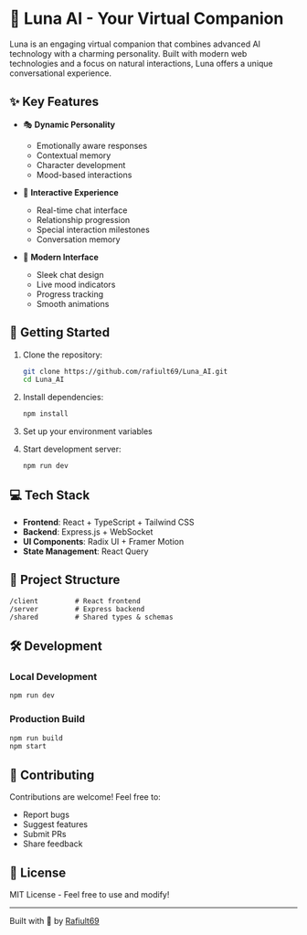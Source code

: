 
# 🌙 Luna AI - Your Virtual Companion

Luna is an engaging virtual companion that combines advanced AI technology with a charming personality. Built with modern web technologies and a focus on natural interactions, Luna offers a unique conversational experience.

## ✨ Key Features

- 🎭 **Dynamic Personality**
  - Emotionally aware responses
  - Contextual memory
  - Character development
  - Mood-based interactions

- 💫 **Interactive Experience**
  - Real-time chat interface
  - Relationship progression
  - Special interaction milestones
  - Conversation memory

- 🎨 **Modern Interface**
  - Sleek chat design
  - Live mood indicators
  - Progress tracking
  - Smooth animations

## 🚀 Getting Started

1. Clone the repository:
   ```bash
   git clone https://github.com/rafiult69/Luna_AI.git
   cd Luna_AI
   ```

2. Install dependencies:
   ```bash
   npm install
   ```

3. Set up your environment variables

4. Start development server:
   ```bash
   npm run dev
   ```

## 💻 Tech Stack

- **Frontend**: React + TypeScript + Tailwind CSS
- **Backend**: Express.js + WebSocket
- **UI Components**: Radix UI + Framer Motion
- **State Management**: React Query

## 📁 Project Structure

```
/client         # React frontend
/server         # Express backend
/shared         # Shared types & schemas
```

## 🛠️ Development

### Local Development
```bash
npm run dev
```

### Production Build
```bash
npm run build
npm start
```

## 🤝 Contributing

Contributions are welcome! Feel free to:
- Report bugs
- Suggest features
- Submit PRs
- Share feedback

## 📄 License

MIT License - Feel free to use and modify!

---

Built with 💜 by [Rafiult69](https://github.com/rafiult69)
